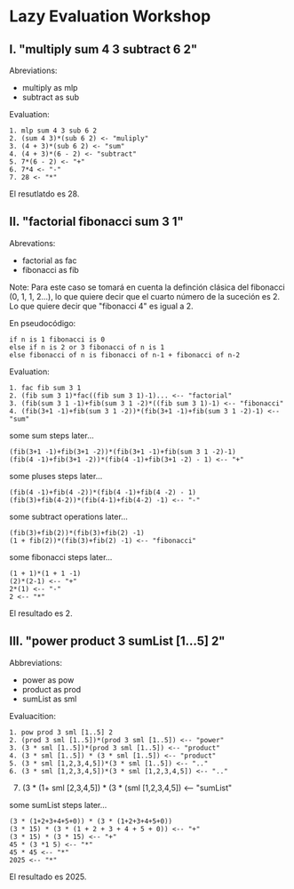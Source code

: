 Lazy Evaluation Workshop
========================

I. "multiply sum 4 3 subtract 6 2"
----------------------------------

Abreviations:
- multiply as mlp
- subtract as sub

Evaluation:

    1. mlp sum 4 3 sub 6 2
    2. (sum 4 3)*(sub 6 2) <- "muliply"
    3. (4 + 3)*(sub 6 2) <- "sum"
    4. (4 + 3)*(6 - 2) <- "subtract"
    5. 7*(6 - 2) <- "+"
    6. 7*4 <- "-"
    7. 28 <- "*"

El resutlatdo es 28.


II. "factorial fibonacci sum 3 1"
---------------------------------

Abrevations:
- factorial as fac
- fibonacci as fib

Note:
Para este caso se tomará en cuenta la definción clásica del fibonacci (0, 1, 1, 2...),
lo que quiere decir que el cuarto número de la suceción es 2. Lo que quiere decir que "fibonacci 4" es igual a 2.

En pseudocódigo: 

    if n is 1 fibonacci is 0
    else if n is 2 or 3 fibonacci of n is 1
    else fibonacci of n is fibonacci of n-1 + fibonacci of n-2

Evaluation:

    1. fac fib sum 3 1
    2. (fib sum 3 1)*fac((fib sum 3 1)-1)... <-- "factorial"
    3. (fib(sum 3 1 -1)+fib(sum 3 1 -2)*((fib sum 3 1)-1) <-- "fibonacci"
    4. (fib(3+1 -1)+fib(sum 3 1 -2))*(fib(3+1 -1)+fib(sum 3 1 -2)-1) <-- "sum"

some sum steps later...

    (fib(3+1 -1)+fib(3+1 -2))*(fib(3+1 -1)+fib(sum 3 1 -2)-1)
    (fib(4 -1)+fib(3+1 -2))*(fib(4 -1)+fib(3+1 -2) - 1) <-- "+"

some pluses steps later...

    (fib(4 -1)+fib(4 -2))*(fib(4 -1)+fib(4 -2) - 1)
    (fib(3)+fib(4-2))*(fib(4-1)+fib(4-2) -1) <-- "-"

some subtract operations later...

    (fib(3)+fib(2))*(fib(3)+fib(2) -1)
    (1 + fib(2))*(fib(3)+fib(2) -1) <-- "fibonacci"

some fibonacci steps later...

    (1 + 1)*(1 + 1 -1)
    (2)*(2-1) <-- "+"
    2*(1) <-- "-"
    2 <-- "*"

El resultado es 2.

III. "power product 3 sumList [1...5] 2"
----------------------------------------

Abbreviations:
- power as pow
- product as prod
- sumList as sml

Evaluacition:

	1. pow prod 3 sml [1..5] 2
	2. (prod 3 sml [1..5])*(prod 3 sml [1..5]) <-- "power"
	3. (3 * sml [1..5])*(prod 3 sml [1..5]) <-- "product"
	4. (3 * sml [1..5]) * (3 * sml [1..5]) <-- "product"
	5. (3 * sml [1,2,3,4,5])*(3 * sml [1..5]) <-- ".."
	6. (3 * sml [1,2,3,4,5])*(3 * sml [1,2,3,4,5]) <-- ".."
  7. (3 * (1+ sml [2,3,4,5]) * (3 * (sml [1,2,3,4,5]) <-- "sumList"

some sumList steps later...

	(3 * (1+2+3+4+5+0)) * (3 * (1+2+3+4+5+0))
	(3 * 15) * (3 * (1 + 2 + 3 + 4 + 5 + 0)) <-- "+"
	(3 * 15) * (3 * 15) <-- "+"
	45 * (3 *1 5) <-- "*"
	45 * 45 <-- "*"
	2025 <-- "*"

El resultado es 2025.

